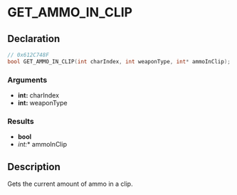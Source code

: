 # GET_AMMO_IN_CLIP

## Declaration
```cpp
// 0x612C748F
bool GET_AMMO_IN_CLIP(int charIndex, int weaponType, int* ammoInClip);
```

### Arguments
- **int:** charIndex
- **int:** weaponType

### Results
- **bool**
- **int*:** ammoInClip

## Description
Gets the current amount of ammo in a clip.